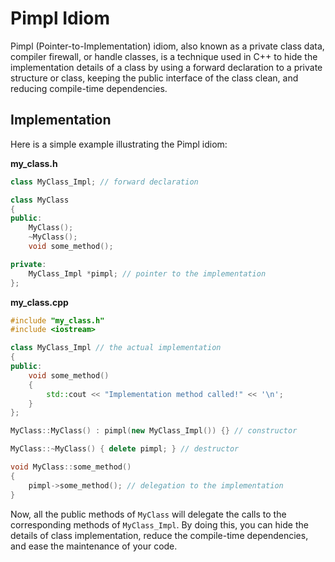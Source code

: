 # Pimpl Idiom

Pimpl (Pointer-to-Implementation) idiom, also known as a private class data, compiler firewall, or handle classes, is a technique used in C++ to hide the implementation details of a class by using a forward declaration to a private structure or class, keeping the public interface of the class clean, and reducing compile-time dependencies.

## Implementation

Here is a simple example illustrating the Pimpl idiom:

**my_class.h**
```cpp
class MyClass_Impl; // forward declaration

class MyClass
{
public:
    MyClass();
    ~MyClass();
    void some_method();

private:
    MyClass_Impl *pimpl; // pointer to the implementation
};
```

**my_class.cpp**
```cpp
#include "my_class.h"
#include <iostream>

class MyClass_Impl // the actual implementation
{
public:
    void some_method()
    {
        std::cout << "Implementation method called!" << '\n';
    }
};

MyClass::MyClass() : pimpl(new MyClass_Impl()) {} // constructor

MyClass::~MyClass() { delete pimpl; } // destructor

void MyClass::some_method()
{
    pimpl->some_method(); // delegation to the implementation
}
```

Now, all the public methods of `MyClass` will delegate the calls to the corresponding methods of `MyClass_Impl`. By doing this, you can hide the details of class implementation, reduce the compile-time dependencies, and ease the maintenance of your code.